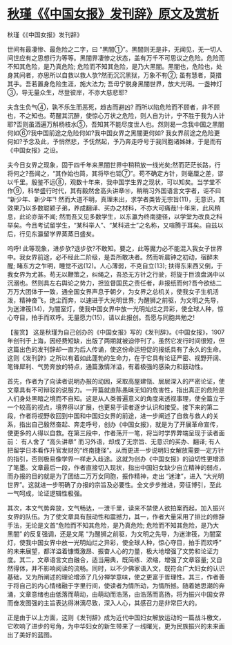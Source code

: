 # [秋瑾《《中国女报》发刊辞》原文及赏析](https://www.vrrw.net/wx/10399.html)

秋瑾《《中国女报》发刊辞》

世间有最凄惨、最危险之二字，曰 “黑闇①”。黑闇则无是非，无闻见，无一切人间世应有之思想行为等等。黑闇界凄惨之状态，盖有万千不可思议之危险。危险而不知其危险，是乃真危险; 危险而不知其危险，是乃大黑闇。黑闇也，危险也，处身其间者，亦思所以自救以救人欤?然而沉沉黑狱，万象不有②; 虽有慧者，莫措其手。吾若置身危险生涯，施大法力; 吾毋宁脱身黑闇世界，放大光明。一盏神灯③，导无量众生，尽登彼岸，不亦大慈悲耶?

夫含生负气④，孰不乐生而恶死，趋吉而避凶? 而所以陷危险而不顾者，非不顾也，不之知也。苟醒其沉醉，使惊心万状之危险，则人自为计，宁不胜于我为人计耶?否则虽洒遍万斛杨枝水⑤，吾知其不能尽度世人也。然则曷一念我中国之黑闇何如⑥?我中国前途之危险何如?我中国女界之黑闇更何如? 我女界前途之危险更何如?予念及此，予悄然悲，予怃然起，予乃奔走呼号于我同胞诸姊妹，于是而有 《中国女报》之设。

夫今日女界之现象，固于四千年来黑闇世界中稍稍放一线光矣;然而茫茫长路，行将何之?吾闻之，“其作始也简，其将毕也钜⑦”。苟不确定方针，则毫厘之差，谬以千里。殷鉴不远⑧，观数十年来，我中国学生界之现状，可以知矣。当学堂不作⑨，科举盛行时代，其有毅然舍高头讲章⑩，稍稍习外国语言文字者，讵不曰 “新少年、新少年”! 然而大道不明，真理未出，求学者类皆无宗旨(11)，无意识，其效果乃以多数聪颖子弟，养成翻译、买办之材料，不亦大可痛哉!十年来，此风稍息，此论亦渐不闻; 然而吾又见多数学生，以东瀛为终南捷径，以学堂为改良之科举矣。今且考试留学生，“某科举人”、“某科进士”之名称，又喧腾于耳矣。自兹以后，行见东瀛留学界蒸蒸日盛矣。

呜呼! 此等现象，进步欤?退步欤?不敢知。要之，此等魔力必不能混入我女子世界中。我女界前途，必不经此二阶级，是吾所敢决者。然而听晨钟之初动，宿醉未醒; 睹东方之乍明，睡觉不远(12)。人心薄弱，不克自立(13); 扶得东来西又倒，于我女界为尤甚。苟无以鞭策之，纠绳之，吾恐无方针之行驶，将旋于巨浪盘涡中以沉溺也。然则具左右舆论之势力，担监督国民之责任者，非报纸而何?吾今欲结二万万大团体于一致，通全国女界声息于朝夕，为女界之总机关，使我女子生机活泼，精神奋飞，绝尘而奔，以速进于大光明世界; 为醒狮之前驱，为文明之先导，为迷津筏(14)，为闇室灯，使我中国女界中放一光明灿烂之异彩，使全球人种，惊心夺目，拍手而欢呼。无量愿力(15)，请以此报创。吾愿与同胞共勉之!



【鉴赏】 这是秋瑾为自己创办的《中国女报》写的《发刊辞》。《中国女报》，1907年创刊于上海，因经费短缺，出版了两期就被迫停刊了。虽然它发行时间很短，但这篇出色的发刊辞却一直为后人传诵，使这份命运短促的报纸具有了永久的生命。这则《发刊辞》之所以有着如此蓬勃的生命力，在于它具有论证严密、视野开阔、笔锋犀利、气势奔放的特点，通篇激情洋溢，有着极强的感染力和鼓动性。

首先，作者为了向读者说明办报的动因，采取高屋建瓴、层层深入的严密论证，使文章具有不可辩驳的说服力。一开篇就直陈愚昧无知的危害性，指出真正的危险是人们身处黑暗之境而不自知。这是从人类普遍意义的角度来透视事理，使全篇立于一个较高的视点，境界得以扩展，也更易于读者逐步认识和接受。接下来的第二段，作者将视野收回到中国和中国妇女界的前途，进一步阐述了自救与救人的关系，指出自己毅然奋起、奔走呼号，创办《中国女报》，就是为了开展革命宣传，使更多的人得以自救。在第三段中，作者荡开一笔，将当时学界弊端呈现于读者面前： 有人舍了 “高头讲章” 而习外语，却成了无宗旨、无意识的买办、翻译; 有人把留学日本看作升官发财的“终南捷径”。从而更进一步说明妇女解放需要一定方针的指引，否则极易像学界一样走入歧途。这就为创办《中国女报》的迫切性更增添了笔墨。文章最后一段，作者直接切入现状，指出中国妇女缺少自立精神的弱点，而办报的目的就是为了团结二万万女同胞，振作精神，走出 “迷津”，进入 “大光明世界”。这就进一步明确了办报的宗旨及必要性。全文步步推进，旁征博引，至此一气呵成，论证逻辑性极强。

其次，本文气势奔放，文气畅达，一泄千里，读来不禁使人欲拍案而起，加入振兴女界的队伍。为了使文章具有鼓动性和震撼力，其一，作者大量采用了排比的修辞手法，无论是文首“危险而不知其危险，是乃真危险; 危险而不知其危险，是乃大黑闇” 的反复强调，还是文尾 “为醒狮之前驱，为文明之先导，为迷津筏，为闇室灯，使我中国女界中放一光明灿烂之异彩，使全球人种，惊心夺目，拍手而欢呼” 的未来展望，都洋溢着慷慨激昂、振奋人心的力量，极大地增强了文势和论证力度。其二，文章语言文白融合，适当用典，既简练、浓缩，增强了文章容量; 又自然得体，并不影响阅读的流畅。同时，以不少佛家语入文，既符合广大妇女的认识基础，又为所阐述的理论增添了几分禅学意味，使之更富于哲理性。其三，作者善于将自己的内心情绪融于字里行间，使读者为情所动，为情所撼。随着她思潮的奔涌，文章意绪也由低落而萌动，由萌动而浩荡，由浩荡而高扬，将为振兴中国女界而奋发图强的主旨表达得淋漓尽致，深入人心，其感召力是非常巨大的。

正是由于以上方面，这则《发刊辞》成为近代中国妇女解放运动的一篇战斗檄文，它吹响了进步的号角，为中华妇女的新生带来了一线曙光，更为民族振兴的未来画出了美好的蓝图。

